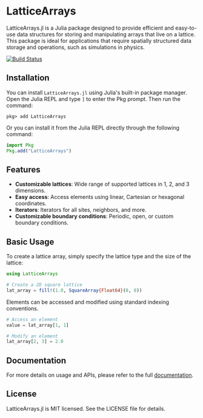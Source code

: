 # LatticeArrays

LatticeArrays.jl is a Julia package designed to provide efficient and easy-to-use data
structures for storing and manipulating arrays that live on a lattice. This package is ideal
for applications that require spatially structured data storage and operations, such as
simulations in physics.


[![Build Status](https://github.com/lkdvos/LatticeArrays.jl/actions/workflows/CI.yml/badge.svg?branch=main)](https://github.com/lkdvos/LatticeArrays.jl/actions/workflows/CI.yml?query=branch%3Amain)


## Installation

You can install `LatticeArrays.jl` using Julia's built-in package manager. Open the Julia REPL and type `]` to enter the Pkg prompt. Then run the command:

```julia-repl
pkg> add LatticeArrays
```

Or you can install it from the Julia REPL directly through the following command:

```julia
import Pkg
Pkg.add("LatticeArrays")
```

## Features

- **Customizable lattices**: Wide range of supported lattices in 1, 2, and 3 dimensions.
- **Easy access**: Access elements using linear, Cartesian or hexagonal coordinates.
- **Iterators**: Iterators for all sites, neighbors, and more.
- **Customizable boundary conditions**: Periodic, open, or custom boundary conditions.

## Basic Usage

To create a lattice array, simply specify the lattice type and the size of the lattice:

```julia
using LatticeArrays

# Create a 2D square lattice
lat_array = fill!(1.0, SquareArray{Float64}(8, 8))
```

Elements can be accessed and modified using standard indexing conventions.

```julia
# Access an element
value = lat_array[1, 1]

# Modify an element
lat_array[2, 3] = 2.0
```

## Documentation

For more details on usage and APIs, please refer to the full [documentation](https://lkdvos.github.io/LatticeArrays.jl/dev/).

## License

LatticeArrays.jl is MIT licensed. See the LICENSE file for details.